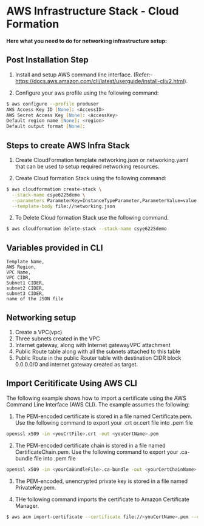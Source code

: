 # AWS Infrastructure Stack - Cloud Formation


**Here what you need to do for networking infrastructure setup:**

## Post Installation Step
1. Install and setup AWS command line interface. (Refer:- https://docs.aws.amazon.com/cli/latest/userguide/install-cliv2.html).

2. Configure your aws profile using the following command:
```zsh
$ aws configure --profile produser
AWS Access Key ID [None]: <AccessID>
AWS Secret Access Key [None]: <AccessKey>
Default region name [None]: <region>
Default output format [None]: 
```

## Steps to create AWS Infra Stack  
1. Create CloudFormation template networking.json or networking.yaml that can be used to setup required networking resources.

2. Create Cloud formation Stack using the following command:
```sh
$ aws cloudformation create-stack \
  --stack-name csye6225demo \
  --parameters ParameterKey=InstanceTypeParameter,ParameterValue=value \
  --template-body file://networking.json
```
2. To Delete Cloud formation Stack use the following command.
```sh
$ aws cloudformation delete-stack --stack-name csye6225demo 
```
## Variables provided in CLI  
 ```
 Template Name,  
 AWS Region,  
 VPC Name,  
 VPC CIDR,  
 Subnet1 CIDER,  
 subnet2 CIDER,  
 subnet3 CIDER,  
 name of the JSON file
 ```
## Networking setup  
1. Create a VPC(vpc)
2. Three subnets created in the VPC
3. Internet gateway, along with Internet gatewayVPC attachment
4. Public Route table along with all the subnets attached to this table 
5. Public Route in the public Router table with destination CIDR block 0.0.0.0/0 and internet gateway created as target.

## Import Ceritificate Using AWS CLI
The following example shows how to import a certificate using the AWS Command Line Interface (AWS CLI). The example assumes the following: 

1. The PEM-encoded certificate is stored in a file named Certificate.pem. Use the following command to export your .crt or.cert file into .pem file
```bash
openssl x509 -in <youCrtFile>.crt -out <youCertName>.pem
```

2. The PEM-encoded certificate chain is stored in a file named CertificateChain.pem. Use the following command to export your .ca-bundle file into .pem file
```bash
openssl x509 -in <yourCaBundleFile>.ca-bundle -out <yourCertChainName>.pem
```

3. The PEM-encoded, unencrypted private key is stored in a file named PrivateKey.pem.

4. THe following command imports the certificate to Amazon Certificate Manager.
```bash
$ aws acm import-certificate --certificate file://<youCertName>.pem --certificate-chain file://<yourCertChainName>.pem --private-key file:/<yourPrivateKey>.pem
  	
```